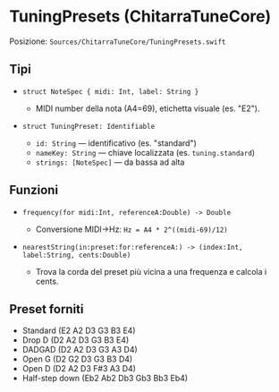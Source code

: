 # TuningPresets (ChitarraTuneCore)

Posizione: `Sources/ChitarraTuneCore/TuningPresets.swift`

## Tipi
- `struct NoteSpec { midi: Int, label: String }`
  - MIDI number della nota (A4=69), etichetta visuale (es. "E2").

- `struct TuningPreset: Identifiable`
  - `id: String` — identificativo (es. "standard")
  - `nameKey: String` — chiave localizzata (es. `tuning.standard`)
  - `strings: [NoteSpec]` — da bassa ad alta

## Funzioni
- `frequency(for midi:Int, referenceA:Double) -> Double`
  - Conversione MIDI→Hz: `Hz = A4 * 2^((midi-69)/12)`

- `nearestString(in:preset:for:referenceA:) -> (index:Int, label:String, cents:Double)`
  - Trova la corda del preset più vicina a una frequenza e calcola i cents.

## Preset forniti
- Standard (E2 A2 D3 G3 B3 E4)
- Drop D (D2 A2 D3 G3 B3 E4)
- DADGAD (D2 A2 D3 G3 A3 D4)
- Open G (D2 G2 D3 G3 B3 D4)
- Open D (D2 A2 D3 F#3 A3 D4)
- Half-step down (Eb2 Ab2 Db3 Gb3 Bb3 Eb4)

